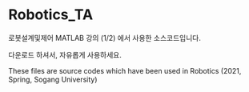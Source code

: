 # Robotics_TA

로봇설계및제어 MATLAB 강의 (1/2) 에서 사용한 소스코드입니다.

다운로드 하셔서, 자유롭게 사용하세요.


These files are source codes which have been used in Robotics (2021, Spring, Sogang University)
